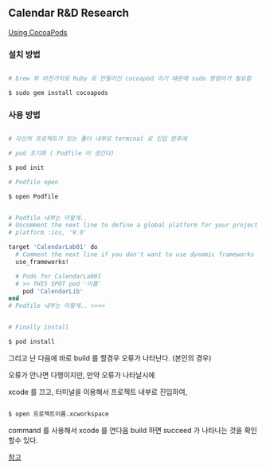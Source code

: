 ## Calendar R&D Research

[Using CocoaPods](http://cocoadocs.org/)

### 설치 방법

```zsh

# brew 와 마찬가지로 Ruby 로 만들어진 cocoapod 이기 떄문에 sudo 명령어가 필요함

$ sudo gem install cocoapods

```

### 사용 방법

```zsh

# 자신의 프로젝트가 있는 폴더 내부로 terminal 로 진입 한후에

# pod 초기화 ( Podfile 이 생긴다)

$ pod init

# Podfile open

$ open Podfile


# Podfile 내부는 이렇게..
# Uncomment the next line to define a global platform for your project
# platform :ios, '9.0'

target 'CalendarLab01' do
  # Comment the next line if you don't want to use dynamic frameworks
  use_frameworks!

  # Pods for CalendarLab01
  # >> THIS SPOT pod '이름'
    pod 'CalendarLib'
end
# Podfile 내부는 이렇게.. >>>>


# Finally install

$ pod install


```

그리고 난 다음에 바로 build 를 할경우 오류가 나타난다. (본인의 경우)

오류가 안나면 다행이지만, 만약 오류가 나타날시에

xcode 를 끄고, 터미널을 이용해서 프로젝트 내부로 진입하여,

```zsh

$ open 프로젝트이름.xcworkspace


```

command 를 사용해서 xcode 를 연다음 build 하면 succeed 가 나타나는 것을 확인 할수 있다.

[참고](https://developer.apple.com/forums/thread/660864)
